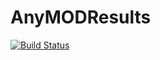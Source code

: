 # AnyMODResults

[![Build Status](https://github.com/mariok90/AnyMODResults.jl/workflows/CI/badge.svg)](https://github.com/mariok90/AnyMODResults.jl/actions)